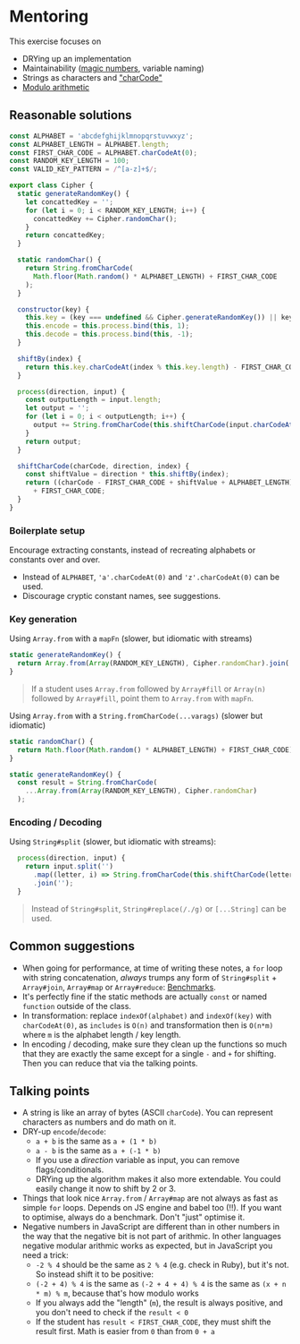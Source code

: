 # Mentoring

This exercise focuses on
- DRYing up an implementation
- Maintainability ([magic numbers](https://en.wikipedia.org/wiki/Magic_number_(programming)), variable naming)
- Strings as characters and ["charCode"](https://developer.mozilla.org/en/docs/Web/JavaScript/Reference/Global_Objects/String/charCodeAt)
- [Modulo arithmetic](https://www.khanacademy.org/computing/computer-science/cryptography/modarithmetic/a/what-is-modular-arithmetic)

## Reasonable solutions
```javascript
const ALPHABET = 'abcdefghijklmnopqrstuvwxyz';
const ALPHABET_LENGTH = ALPHABET.length;
const FIRST_CHAR_CODE = ALPHABET.charCodeAt(0);
const RANDOM_KEY_LENGTH = 100;
const VALID_KEY_PATTERN = /^[a-z]+$/;

export class Cipher {
  static generateRandomKey() {
    let concattedKey = '';
    for (let i = 0; i < RANDOM_KEY_LENGTH; i++) {
      concattedKey += Cipher.randomChar();
    }
    return concattedKey;
  }

  static randomChar() {
    return String.fromCharCode(
      Math.floor(Math.random() * ALPHABET_LENGTH) + FIRST_CHAR_CODE
    );
  }

  constructor(key) {
    this.key = (key === undefined && Cipher.generateRandomKey()) || key;
    this.encode = this.process.bind(this, 1);
    this.decode = this.process.bind(this, -1);
  }

  shiftBy(index) {
    return this.key.charCodeAt(index % this.key.length) - FIRST_CHAR_CODE;
  }

  process(direction, input) {
    const outputLength = input.length;
    let output = '';
    for (let i = 0; i < outputLength; i++) {
      output += String.fromCharCode(this.shiftCharCode(input.charCodeAt(i), direction, i));
    }
    return output;
  }

  shiftCharCode(charCode, direction, index) {
    const shiftValue = direction * this.shiftBy(index);
    return ((charCode - FIRST_CHAR_CODE + shiftValue + ALPHABET_LENGTH) % ALPHABET_LENGTH)
      + FIRST_CHAR_CODE;
  }
}
```
### Boilerplate setup
Encourage extracting constants, instead of recreating alphabets or constants over and over.
- Instead of `ALPHABET`, `'a'.charCodeAt(0)` and `'z'.charCodeAt(0)` can be used.
- Discourage cryptic constant names, see suggestions.

### Key generation
Using `Array.from` with a `mapFn` (slower, but idiomatic with streams)
```javascript
static generateRandomKey() {
  return Array.from(Array(RANDOM_KEY_LENGTH), Cipher.randomChar).join('');
}
```
> If a student uses `Array.from` followed by `Array#fill` or `Array(n)` followed by `Array#fill`, point them to `Array.from` with `mapFn`.

Using `Array.from` with a `String.fromCharCode(...varags)` (slower but idiomatic)
```javascript
static randomChar() {
  return Math.floor(Math.random() * ALPHABET_LENGTH) + FIRST_CHAR_CODE);
}

static generateRandomKey() {
  const result = String.fromCharCode(
    ...Array.from(Array(RANDOM_KEY_LENGTH), Cipher.randomChar)
  );
```

### Encoding / Decoding
Using `String#split` (slower, but idiomatic with streams):

```javascript
  process(direction, input) {
    return input.split('')
      .map((letter, i) => String.fromCharCode(this.shiftCharCode(letter.charCodeAt(0), direction, i)))
      .join('');
  }
```
> Instead of `String#split`, `String#replace(/./g)` or `[...String]` can be used.

## Common suggestions
- When going for performance, at time of writing these notes, a `for` loop with string concatenation, _always_ trumps any form of `String#split` + `Array#join`, `Array#map` or `Array#reduce`: [Benchmarks](https://run.perf.zone/view/Random-key-generation-1542819336492).
- It's perfectly fine if the static methods are actually `const` or named `function` outside of the class.
- In transformation: replace `indexOf(alphabet)` and `indexOf(key)` with `charCodeAt(0)`, as `includes` is `O(n)` and transformation then is `O(n*m)` where `m` is the alphabet length / key length.
- In encoding / decoding, make sure they clean up the functions so much that they are exactly the same except for a single `-` and `+` for shifting. Then you can reduce that via the talking points.

## Talking points
- A string is like an array of bytes (ASCII `charCode`). You can represent characters as numbers and do math on it.
- DRY-up `encode`/`decode`:
  - `a + b` is the same as `a + (1 * b)`
  - `a - b` is the same as `a + (-1 * b)`
  - If you use a _direction_ variable as input, you can remove flags/conditionals.
  - DRYing up the algorithm makes it also more extendable. You could easily change it now to shift by 2 or 3.
- Things that look nice `Array.from` / `Array#map` are not always as fast as simple `for` loops. Depends on JS engine and babel too (!!). If you want to optimise, always do a benchmark. Don't "just" optimise it.
- Negative numbers in JavaScript are different than in other numbers in the way that the negative bit is not part of arithmic. In other languages negative modular arithmic works as expected, but in JavaScript you need a trick:
  - `-2 % 4` should be the same as `2 % 4` (e.g. check in Ruby), but it's not. So instead shift it to be positive:
  - `(-2 + 4) % 4` is the same as `(-2 + 4 + 4) % 4` is the same as `(x + n * m) % m`, because that's how modulo works
  - If you always add the "length" (`m`), the result is always positive, and you don't need to check if the `result < 0`
  - If the student has `result < FIRST_CHAR_CODE`, they must shift the result first. Math is easier from `0` than from  `0 + a`
